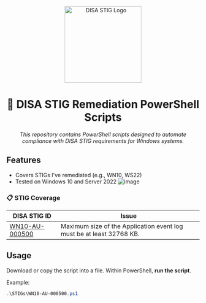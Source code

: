 <p align="center">
  <img src="https://github.com/user-attachments/assets/3609d24c-bd3b-4561-b88f-c978a82554df" alt="DISA STIG Logo" width="200"/>
</p>

<h1 align="center">🏢 DISA STIG Remediation PowerShell Scripts</h1>

<p align="center"><i>This repository contains PowerShell scripts designed to automate compliance with DISA STIG requirements for Windows systems.</i></p>

## Features
- Covers STIGs I've remediated (e.g., WN10, WS22)
- Tested on Windows 10 and Server 2022
![image](https://github.com/user-attachments/assets/687b58e9-647b-45ef-9489-7ec10591ec4f)

### 📋 STIG Coverage

| DISA STIG ID | Issue |
|--------------|-------|
| [WN10-AU-000500](./STIGs/WN10-AU-000500.ps1) | Maximum size of the Application event log must be at least 32768 KB. |


## Usage

Download or copy the script into a file.
Within PowerShell, **run the script**.


Example:
```powershell
.\STIGs\WN10-AU-000500.ps1
